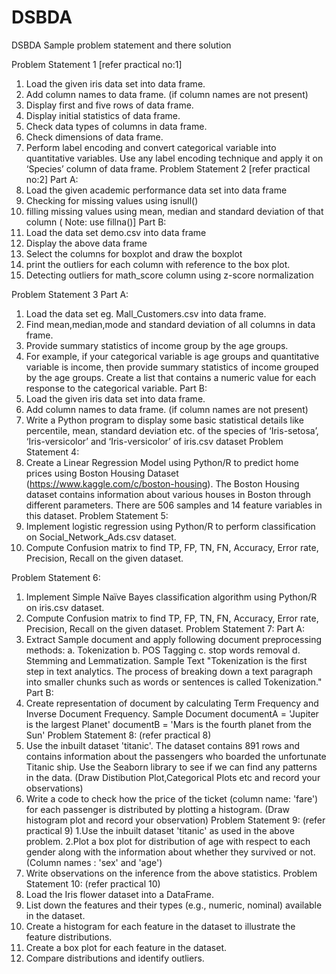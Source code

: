 # DSBDA
DSBDA Sample problem statement and there solution



Problem Statement 1 [refer practical no:1]
1. Load the given iris data set into data frame.
2. Add column names to data frame. (if column names are not present)
3. Display first and five rows of data frame.
4. Display initial statistics of data frame.
5. Check data types of columns in data frame.
6. Check dimensions of data frame.
7. Perform label encoding and convert categorical variable into quantitative variables. Use any
label encoding technique and apply it on ‘Species’ column of data frame.
Problem Statement 2 [refer practical no:2]
Part A:
1. Load the given academic performance data set into data frame
2. Checking for missing values using isnull()
3. filling missing values using mean, median and standard deviation of that column
( Note: use fillna()]
Part B:
1. Load the data set demo.csv into data frame
2. Display the above data frame
3. Select the columns for boxplot and draw the boxplot
4. print the outliers for each column with reference to the box plot.
5. Detecting outliers for math_score column using z-score normalization

Problem Statement 3
Part A:
1. Load the data set eg. Mall_Customers.csv into data frame.
2. Find mean,median,mode and standard deviation of all columns in data frame.
3. Provide summary statistics of income group by the age groups.
4. For example, if your categorical variable is age groups and quantitative variable is income,
then provide summary statistics of income grouped by the age groups. Create a list that
contains a numeric value for each response to the categorical variable.
Part B:
1. Load the given iris data set into data frame.
2. Add column names to data frame. (if column names are not present)
3. Write a Python program to display some basic statistical details like percentile, mean,
standard deviation etc. of the species of ‘Iris-setosa’, ‘Iris-versicolor’ and ‘Iris-versicolor’ of
iris.csv dataset
Problem Statement 4:
1. Create a Linear Regression Model using Python/R to predict home prices using Boston Housing
Dataset (https://www.kaggle.com/c/boston-housing). The Boston Housing dataset contains
information about various houses in Boston through different parameters. There are 506
samples and 14 feature variables in this dataset.
Problem Statement 5:
1. Implement logistic regression using Python/R to perform classification on
Social_Network_Ads.csv dataset.
2. Compute Confusion matrix to find TP, FP, TN, FN, Accuracy, Error rate, Precision, Recall on the
given dataset.

Problem Statement 6:
1. Implement Simple Naïve Bayes classification algorithm using Python/R on iris.csv dataset.
2. Compute Confusion matrix to find TP, FP, TN, FN, Accuracy, Error rate, Precision, Recall on the
given dataset.
Problem Statement 7:
Part A:
1. Extract Sample document and apply following document preprocessing methods:
a. Tokenization
b. POS Tagging
c. stop words removal
d. Stemming and Lemmatization.
Sample Text
"Tokenization is the first step in text analytics. The process of breaking down a text paragraph into
smaller chunks such as words or sentences is called Tokenization."
Part B:
2. Create representation of document by calculating Term Frequency and Inverse Document
Frequency.
Sample Document
documentA = 'Jupiter is the largest Planet'
documentB = 'Mars is the fourth planet from the Sun'
Problem Statement 8: (refer practical 8)
1. Use the inbuilt dataset 'titanic'. The dataset contains 891 rows and contains information about the
passengers who boarded the unfortunate Titanic ship. Use the Seaborn library to see if we can find
any patterns in the data. (Draw Distibution Plot,Categorical Plots etc and record your observations)
2. Write a code to check how the price of the ticket (column name: 'fare') for each passenger is
distributed by plotting a histogram. (Draw histogram plot and record your observation)
Problem Statement 9: (refer practical 9)
1.Use the inbuilt dataset 'titanic' as used in the above problem.
2.Plot a box plot for distribution of age with respect to each gender along with the information about
whether they survived or not. (Column names : 'sex' and 'age')
3. Write observations on the inference from the above statistics.
Problem Statement 10: (refer practical 10)
1. Load the Iris flower dataset into a DataFrame.
2. List down the features and their types (e.g., numeric, nominal) available in the dataset.
3. Create a histogram for each feature in the dataset to illustrate the feature distributions.
4. Create a box plot for each feature in the dataset.
5. Compare distributions and identify outliers.
